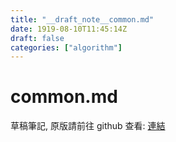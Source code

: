 ```yaml
---
title: "__draft_note__common.md"
date: 1919-08-10T11:45:14Z
draft: false
categories: ["algorithm"]
---
```


# common.md

草稿筆記, 原版請前往 github 查看: [連結](https://github.com/tinghaolai/just-random-note/blob/master/algorithm/common.md)